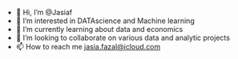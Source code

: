 - 👋 Hi, I’m @Jasiaf
- 👀 I’m interested in DATAscience and Machine learning
- 🌱 I’m currently learning about data and economics
- 💞️ I’m looking to collaborate on various data and analytic projects
- 📫 How to reach me jasia.fazal@icloud.com

<!---
Jasiaf/Jasiaf is a ✨ special ✨ repository because its `README.md` (this file) appears on your GitHub profile.
You can click the Preview link to take a look at your changes.
--->
